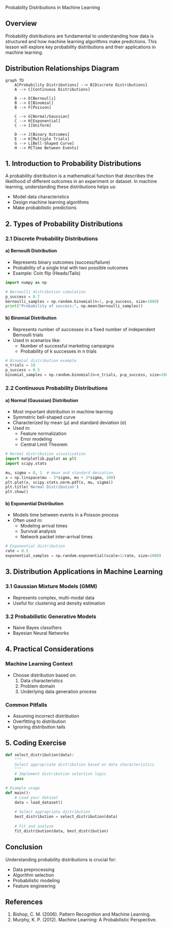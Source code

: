 Probability Distributions in Machine Learning

## Overview
Probability distributions are fundamental to understanding how data is structured and how machine learning algorithms make predictions. This lesson will explore key probability distributions and their applications in machine learning.

## Distribution Relationships Diagram

```mermaid
graph TD
    A[Probability Distributions] --> B[Discrete Distributions]
    A --> C[Continuous Distributions]
    
    B --> D[Bernoulli]
    B --> E[Binomial]
    B --> F[Poisson]
    
    C --> G[Normal/Gaussian]
    C --> H[Exponential]
    C --> I[Uniform]
    
    D --> J[Binary Outcomes]
    E --> K[Multiple Trials]
    G --> L[Bell-Shaped Curve]
    H --> M[Time Between Events]
```

## 1. Introduction to Probability Distributions

A probability distribution is a mathematical function that describes the likelihood of different outcomes in an experiment or dataset. In machine learning, understanding these distributions helps us:
- Model data characteristics
- Design machine learning algorithms
- Make probabilistic predictions

## 2. Types of Probability Distributions

### 2.1 Discrete Probability Distributions

#### a) Bernoulli Distribution
- Represents binary outcomes (success/failure)
- Probability of a single trial with two possible outcomes
- Example: Coin flip (Heads/Tails)

```python
import numpy as np

# Bernoulli distribution simulation
p_success = 0.7
bernoulli_samples = np.random.binomial(n=1, p=p_success, size=1000)
print("Probability of success:", np.mean(bernoulli_samples))
```

#### b) Binomial Distribution
- Represents number of successes in a fixed number of independent Bernoulli trials
- Used in scenarios like: 
  - Number of successful marketing campaigns
  - Probability of k successes in n trials

```python
# Binomial distribution example
n_trials = 10
p_success = 0.5
binomial_samples = np.random.binomial(n=n_trials, p=p_success, size=1000)
```

### 2.2 Continuous Probability Distributions

#### a) Normal (Gaussian) Distribution
- Most important distribution in machine learning
- Symmetric bell-shaped curve
- Characterized by mean (μ) and standard deviation (σ)
- Used in: 
  - Feature normalization
  - Error modeling
  - Central Limit Theorem

```python
# Normal distribution visualization
import matplotlib.pyplot as plt
import scipy.stats

mu, sigma = 0, 1  # mean and standard deviation
x = np.linspace(mu - 3*sigma, mu + 3*sigma, 100)
plt.plot(x, scipy.stats.norm.pdf(x, mu, sigma))
plt.title('Normal Distribution')
plt.show()
```

#### b) Exponential Distribution
- Models time between events in a Poisson process
- Often used in:
  - Modeling arrival times
  - Survival analysis
  - Network packet inter-arrival times

```python
# Exponential distribution
rate = 0.5
exponential_samples = np.random.exponential(scale=1/rate, size=1000)
```

## 3. Distribution Applications in Machine Learning

### 3.1 Gaussian Mixture Models (GMM)
- Represents complex, multi-modal data
- Useful for clustering and density estimation

### 3.2 Probabilistic Generative Models
- Naive Bayes classifiers
- Bayesian Neural Networks

## 4. Practical Considerations

### Machine Learning Context
- Choose distribution based on:
  1. Data characteristics
  2. Problem domain
  3. Underlying data generation process

### Common Pitfalls
- Assuming incorrect distribution
- Overfitting to distribution
- Ignoring distribution tails

## 5. Coding Exercise

```python
def select_distribution(data):
    """
    Select appropriate distribution based on data characteristics
    """
    # Implement distribution selection logic
    pass

# Example usage
def main():
    # Load your dataset
    data = load_dataset()
    
    # Select appropriate distribution
    best_distribution = select_distribution(data)
    
    # Fit and analyze
    fit_distribution(data, best_distribution)
```

## Conclusion
Understanding probability distributions is crucial for:
- Data preprocessing
- Algorithm selection
- Probabilistic modeling
- Feature engineering

## References
1. Bishop, C. M. (2006). Pattern Recognition and Machine Learning.
2. Murphy, K. P. (2012). Machine Learning: A Probabilistic Perspective.
